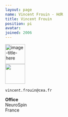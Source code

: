 ```yaml
---
layout: page
name: Vincent Frouin - HdR
title: Vincent Frouin
position: pi
avatar: 
joined: 2006
---
```


<!-- Section
- _Genetic researcher, CEA Evry_<br>
- _Data integration, CEA Saclay_
-->
 
<a href="http://joliot.cea.fr/drf/joliot/Pages/Entites_de_recherche/neurospin/UNATI/research.aspx?Type=Chapitre&num
ero=1" class="image" target="_blank"><img src="{{site.url}}/{{site.baseurl}}/assets/images/cea.png" width="64" height="64" alt="image-title-here" /></a><br>
<a href="https://orcid.org/0000-0001-9360-6623" class="image" target="_blank"><img src="{{site.url}}/{{site.baseurl}}/assets/images/orcid.jpg" width="64" height="64" a
lt="image-title-here" /></a>



<i class="fa fa-envelope-o"></i> `vincent.frouin@cea.fr`

**Office**<br>
NeuroSpin <br>
France

<!-- Section
[Vincent](http://brainomics.org/) Researches.
-->

